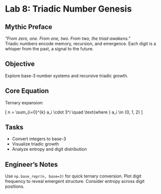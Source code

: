# Lab 8: Triadic Number Genesis

## Mythic Preface
_"From zero, one. From one, two. From two, the triad awakens."_  
Triadic numbers encode memory, recursion, and emergence. Each digit is a whisper from the past, a signal to the future.

## Objective
Explore base-3 number systems and recursive triadic growth.

## Core Equation
Ternary expansion:


\[
n = \sum_{i=0}^{k} a_i \cdot 3^i \quad \text{where } a_i \in \{0, 1, 2\}
\]



## Tasks
- Convert integers to base-3
- Visualize triadic growth
- Analyze entropy and digit distribution

## Engineer’s Notes
Use `np.base_repr(n, base=3)` for quick ternary conversion. Plot digit frequency to reveal emergent structure. Consider entropy across digit positions.
